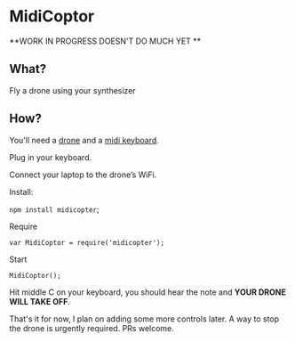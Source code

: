 # MidiCoptor

**WORK IN PROGRESS DOESN'T DO MUCH YET **

## What?
Fly a drone using your synthesizer

## How?
You'll need a [drone](https://www.amazon.co.uk/dp/B00D8UP6I0/) and a [midi keyboard](https://www.amazon.co.uk/M-Audio-Oxygen-Midi-Keyboard-Controller/dp/B00006I5HL).

Plug in your keyboard.

Connect your laptop to the drone’s WiFi.

Install:

`npm install midicopter`;

Require

`var MidiCoptor = require('midicopter');`

Start

`MidiCoptor();`

Hit middle C on your keyboard, you should hear the note and **YOUR DRONE WILL TAKE OFF**.

That's it for now, I plan on adding some more controls later. A way to stop the drone is urgently required. PRs welcome.

